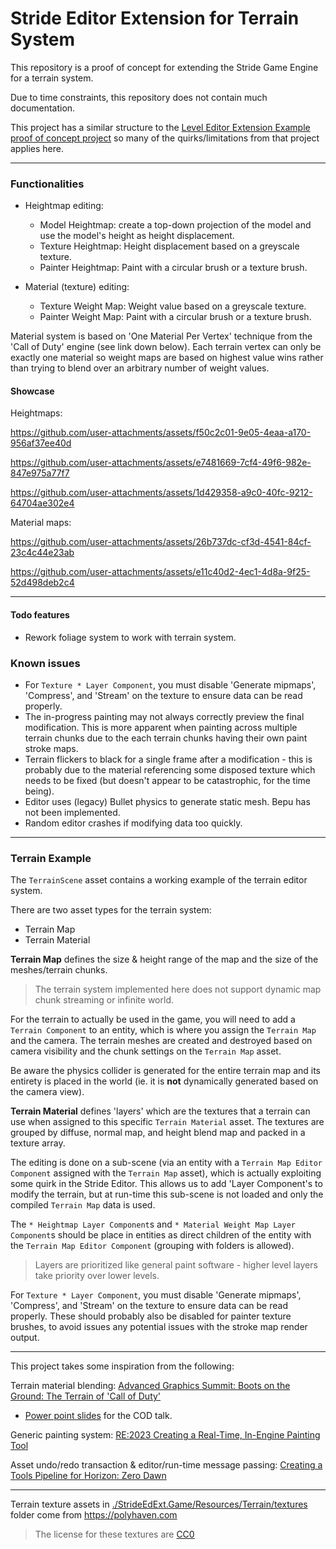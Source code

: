 # Stride Editor Extension for Terrain System

This repository is a proof of concept for extending the Stride Game Engine for a terrain system.

Due to time constraints, this repository does not contain much documentation.

This project has a similar structure to the [Level Editor Extension Example proof of concept project](https://github.com/Basewq/XenkoProofOfConcepts/tree/master/LevelEditorExtensionExample) so many of the quirks/limitations from that project applies here.

---

### Functionalities

- Heightmap editing:
	- Model Heightmap: create a top-down projection of the model and use the model's height as height displacement.
	- Texture Heightmap: Height displacement based on a greyscale texture.
	- Painter Heightmap: Paint with a circular brush or a texture brush.

	
- Material (texture) editing:
	- Texture Weight Map: Weight value based on a greyscale texture.
	- Painter Weight Map: Paint with a circular brush or a texture brush.

Material system is based on 'One Material Per Vertex' technique from the 'Call of Duty' engine (see link down below).
Each terrain vertex can only be exactly one material so weight maps are based on highest value wins rather than trying to blend over an arbitrary number of weight values.


#### Showcase

Heightmaps:

https://github.com/user-attachments/assets/f50c2c01-9e05-4eaa-a170-956af37ee40d

https://github.com/user-attachments/assets/e7481669-7cf4-49f6-982e-847e975a77f7

https://github.com/user-attachments/assets/1d429358-a9c0-40fc-9212-64704ae302e4

Material maps:

https://github.com/user-attachments/assets/26b737dc-cf3d-4541-84cf-23c4c44e23ab

https://github.com/user-attachments/assets/e11c40d2-4ec1-4d8a-9f25-52d498deb2c4

---

#### Todo features

- Rework foliage system to work with terrain system.

### Known issues

- For `Texture * Layer Component`, you must disable 'Generate mipmaps', 'Compress', and 'Stream' on the texture to ensure data can be read properly.
- The in-progress painting may not always correctly preview the final modification. This is more apparent when painting across multiple terrain chunks due to the each terrain chunks having their own paint stroke maps.
- Terrain flickers to black for a single frame after a modification - this is probably due to the material referencing some disposed texture which needs to be fixed (but doesn't appear to be catastrophic, for the time being).
- Editor uses (legacy) Bullet physics to generate static mesh. Bepu has not been implemented.
- Random editor crashes if modifying data too quickly.

---

### Terrain Example

The `TerrainScene` asset contains a working example of the terrain editor system.

There are two asset types for the terrain system:
- Terrain Map
- Terrain Material

**Terrain Map** defines the size & height range of the map and the size of the meshes/terrain chunks.
> The terrain system implemented here does not support dynamic map chunk streaming or infinite world.

For the terrain to actually be used in the game, you will need to add a `Terrain Component` to an entity, which is where you assign the `Terrain Map` and the camera.
The terrain meshes are created and destroyed based on camera visibility and the chunk settings on the `Terrain Map` asset.

Be aware the physics collider is generated for the entire terrain map and its entirety is placed in the world (ie. it is **not** dynamically generated based on the camera view).


**Terrain Material** defines 'layers' which are the textures that a terrain can use when assigned to this specific `Terrain Material` asset.
The textures are grouped by diffuse, normal map, and height blend map and packed in a texture array.


The editing is done on a sub-scene (via an entity with a `Terrain Map Editor Component` assigned with the `Terrain Map` asset), which is actually exploiting some quirk in the Stride Editor.
This allows us to add 'Layer Component's to modify the terrain, but at run-time this sub-scene is not loaded and only the compiled `Terrain Map` data is used.

The `* Heightmap Layer Component`s and `* Material Weight Map Layer Component`s should be place in entities as direct children of the entity with the `Terrain Map Editor Component` (grouping with folders is allowed).

> Layers are prioritized like general paint software - higher level layers take priority over lower levels.

For `Texture * Layer Component`, you must disable 'Generate mipmaps', 'Compress', and 'Stream' on the texture to ensure data can be read properly.
These should probably also be disabled for painter texture brushes, to avoid issues any potential issues with the stroke map render output.


---

This project takes some inspiration from the following:


Terrain material blending: [Advanced Graphics Summit: Boots on the Ground: The Terrain of 'Call of Duty'](https://www.gdcvault.com/play/1027463/Advanced-Graphics-Summit-Boots-on)
- [Power point slides](https://research.activision.com/publications/2021/09/boots-on-the-ground--the-terrain-of-call-of-duty) for the COD talk.


Generic painting system: [RE:2023 Creating a Real-Time, In-Engine Painting Tool](https://www.youtube.com/watch?v=xGmVGI-_-Zg)

Asset undo/redo transaction & editor/run-time message passing: [Creating a Tools Pipeline for Horizon: Zero Dawn](https://www.youtube.com/watch?v=KRJkBxKv1VM)


---

Terrain texture assets in [./StrideEdExt.Game/Resources/Terrain/textures](./StrideEdExt.Game/Resources/Terrain/textures) folder come from https://polyhaven.com
> The license for these textures are [CC0](https://polyhaven.com/license)
